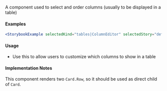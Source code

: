 A component used to select and order columns (usually to be displayed in a table)

#### Examples

```jsx noeditor
<StorybookExample selectedKind="tables|ColumnEditor" selectedStory="default" />
```

#### Usage

- Use this to allow users to customize which columns to show in a table

#### Implementation Notes

This component renders two `Card.Row`, so it should be used as direct child of `Card`.
